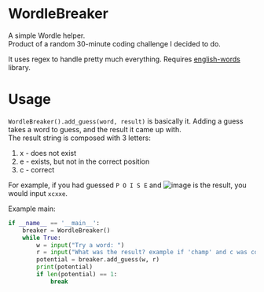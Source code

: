 # WordleBreaker
A simple Wordle helper.  
Product of a random 30-minute coding challenge I decided to do.

It uses regex to handle pretty much everything. Requires [english-words](https://pypi.org/project/english-words/) library.

# Usage

`WordleBreaker().add_guess(word, result)` is basically it. Adding a guess takes a word to guess, and the result it came up with.  
The result string is composed with 3 letters:
1. x - does not exist
2. e - exists, but not in the correct position
3. c - correct

For example, if you had guessed `P O I S E` and ![image](https://user-images.githubusercontent.com/74416098/164014220-d90f2bbc-9ba1-402d-b7ee-80a458e58f6a.png) is the result, you would input `xcxxe`.

Example main:
```python
if __name__ == '__main__':
    breaker = WordleBreaker()
    while True:
        w = input("Try a word: ")
        r = input("What was the result? example if 'champ' and c was correct, h exists, a m p are wrong cexxx: ")
        potential = breaker.add_guess(w, r)
        print(potential)
        if len(potential) == 1:
            break
```
